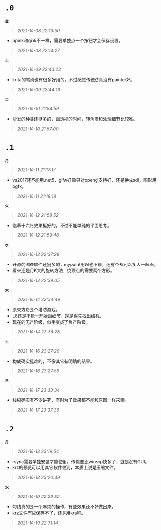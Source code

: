 
**`.0`**
=========
**`金`**
>*2021-10-08 22:13:50*
- ppink和gink不一样，需要单独点一个按钮才会保存设置。
>*2021-10-08 22:14:27*

**`土`**
>*2021-10-09 22:43:23*
- krita的笔刷也有很多好用的，不过感觉传统仿真沒有painter好。
>*2021-10-09 22:44:16*

**`日`**
>*2021-10-10 21:54:59*
- 沙发的种类还挺多的，画透视的时间，转角度和处理细节比较难。
>*2021-10-10 21:57:00*

**`.1`**
=========
**`月`**
>*2021-10-11 21:17:17*
- vs2017还不能用.net5，glfw好像只对opengl支持好，还是换成sdl，图形用bgfx。
>*2021-10-11 21:18:18*

**`火`**
>*2021-10-12 21:58:52*
- 临摹十六格效果挺好的，不过不能单纯的平面思考。
>*2021-10-12 21:59:48*

**`水`**
>*2021-10-13 22:37:39*
- 开源的图像软件还挺多的，mypaint用起也不错，还有个都可以多人一起画。
- 看來还是用K大的旋转方法，绕顶点的需要两个方形。
>*2021-10-13 22:39:05*

**`木`**
>*2021-10-14 22:34:49*
- 原來方舟是个塔防游戏。
- L8还是不能一开始画细节，還是得先找出结构。
- 现在的无产阶级，似乎变成了负产阶级。
>*2021-10-14 22:36:28*

**`土`**
>*2021-10-16 23:27:20*
- 构成确实挺难的，不像其它有明确的结果。
>*2021-10-16 23:27:59*

**`日`**
>*2021-10-17 23:33:34*
- 线稿确实有不少讲究，有时为了效果都不能和原图一样來画。
>*2021-10-17 23:37:36*

**`.2`**
=========
**`月`**
>*2021-10-18 23:19:54*
- rsync需要单独安裝才能使用，传输要比winscp快多了，就是沒有GUI。
- krz的预览可以用其它软件做到，本质上说是压缩文件。
>*2021-10-18 23:20:49*

**`水`**
>*2021-10-19 22:29:52*
- 勾线真的是一个麻烦的操作，有些效果还不好做出來。
- krz文件有些保存不了，还是用kra吧。
>*2021-10-19 22:31:14*
